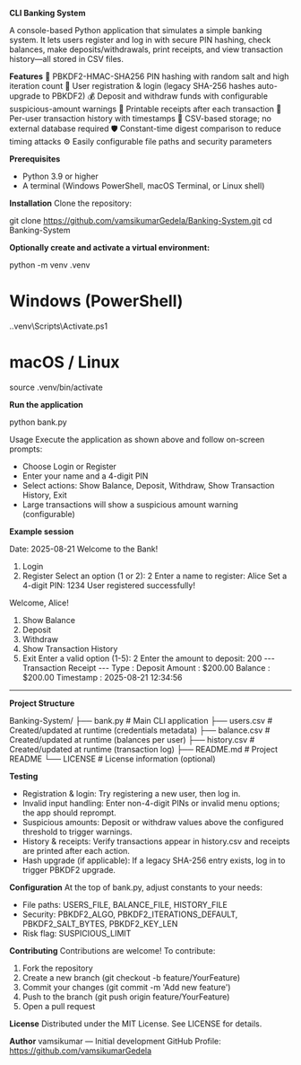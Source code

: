 **CLI Banking System**


A console-based Python application that simulates a simple banking system. It lets users register and log in with secure PIN hashing, check balances, make deposits/withdrawals, print receipts, and view transaction history—all stored in CSV files.

**Features**
🔐 PBKDF2-HMAC-SHA256 PIN hashing with random salt and high iteration count
👤 User registration & login (legacy SHA-256 hashes auto-upgrade to PBKDF2)
💰 Deposit and withdraw funds with configurable suspicious-amount warnings
🧾 Printable receipts after each transaction
📜 Per-user transaction history with timestamps
💾 CSV-based storage; no external database required
🛡️ Constant-time digest comparison to reduce timing attacks
⚙️ Easily configurable file paths and security parameters

**Prerequisites**
- Python 3.9 or higher
- A terminal (Windows PowerShell, macOS Terminal, or Linux shell)

**Installation**
Clone the repository:

  git clone https://github.com/vamsikumarGedela/Banking-System.git
  cd Banking-System
  
**Optionally create and activate a virtual environment:**

  python -m venv .venv
  # Windows (PowerShell)
  .\.venv\Scripts\Activate.ps1
  # macOS / Linux
  source .venv/bin/activate

**Run the application**

  python bank.py

Usage
Execute the application as shown above and follow on-screen prompts:

- Choose Login or Register
- Enter your name and a 4-digit PIN
- Select actions: Show Balance, Deposit, Withdraw, Show Transaction History, Exit
- Large transactions will show a suspicious amount warning (configurable)

**Example session**

  Date: 2025-08-21
  Welcome to the Bank!

  1. Login
  2. Register
  Select an option (1 or 2): 2
  Enter a name to register: Alice
  Set a 4-digit PIN: 1234
  User registered successfully!

  Welcome, Alice!
  1. Show Balance
  2. Deposit
  3. Withdraw
  4. Show Transaction History
  5. Exit
  Enter a valid option (1-5): 2
  Enter the amount to deposit: 200
  --- Transaction Receipt ---
  Type      : Deposit
  Amount    : $200.00
  Balance   : $200.00
  Timestamp : 2025-08-21 12:34:56
  ---------------------------

**Project Structure**

Banking-System/
  ├── bank.py            # Main CLI application
  ├── users.csv          # Created/updated at runtime (credentials metadata)
  ├── balance.csv        # Created/updated at runtime (balances per user)
  ├── history.csv        # Created/updated at runtime (transaction log)
  ├── README.md          # Project README
  └── LICENSE            # License information (optional)

**Testing**
- Registration & login: Try registering a new user, then log in.
- Invalid input handling: Enter non-4-digit PINs or invalid menu options; the app should reprompt.
- Suspicious amounts: Deposit or withdraw values above the configured threshold to trigger warnings.
- History & receipts: Verify transactions appear in history.csv and receipts are printed after each action.
- Hash upgrade (if applicable): If a legacy SHA-256 entry exists, log in to trigger PBKDF2 upgrade.

**Configuration**
At the top of bank.py, adjust constants to your needs:
- File paths: USERS_FILE, BALANCE_FILE, HISTORY_FILE
- Security: PBKDF2_ALGO, PBKDF2_ITERATIONS_DEFAULT, PBKDF2_SALT_BYTES, PBKDF2_KEY_LEN
- Risk flag: SUSPICIOUS_LIMIT

**Contributing**
Contributions are welcome! To contribute:

1. Fork the repository
2. Create a new branch (git checkout -b feature/YourFeature)
3. Commit your changes (git commit -m 'Add new feature')
4. Push to the branch (git push origin feature/YourFeature)
5. Open a pull request

**License**
Distributed under the MIT License. See LICENSE for details.

**Author**
vamsikumar — Initial development
GitHub Profile: https://github.com/vamsikumarGedela
